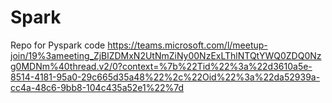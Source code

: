 # Spark
Repo for Pyspark code 
https://teams.microsoft.com/l/meetup-join/19%3ameeting_ZjBlZDMxN2UtNmZiNy00NzExLThlNTQtYWQ0ZDQ0Nzg0MDNm%40thread.v2/0?context=%7b%22Tid%22%3a%22d3610a5e-8514-4181-95a0-29c665d35a48%22%2c%22Oid%22%3a%22da52939a-cc4a-48c6-9bb8-104c435a52e1%22%7d

